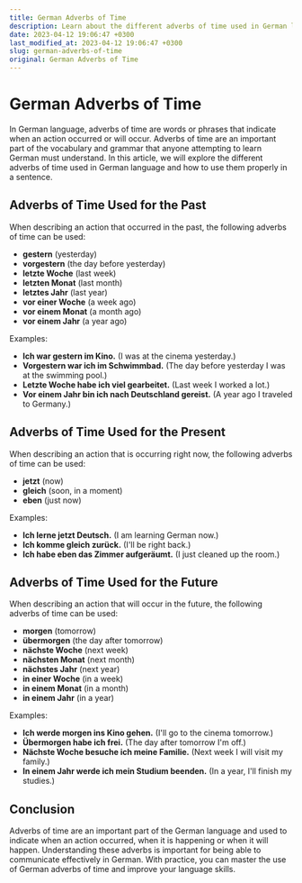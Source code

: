 ```yaml
---
title: German Adverbs of Time
description: Learn about the different adverbs of time used in German language and how to use them properly in a sentence.
date: 2023-04-12 19:06:47 +0300
last_modified_at: 2023-04-12 19:06:47 +0300
slug: german-adverbs-of-time
original: German Adverbs of Time
---
```

# German Adverbs of Time

In German language, adverbs of time are words or phrases that indicate when an action occurred or will occur. Adverbs of time are an important part of the vocabulary and grammar that anyone attempting to learn German must understand. In this article, we will explore the different adverbs of time used in German language and how to use them properly in a sentence.

## Adverbs of Time Used for the Past

When describing an action that occurred in the past, the following adverbs of time can be used:

- **gestern** (yesterday)
- **vorgestern** (the day before yesterday)
- **letzte Woche** (last week)
- **letzten Monat** (last month)
- **letztes Jahr** (last year)
- **vor einer Woche** (a week ago)
- **vor einem Monat** (a month ago)
- **vor einem Jahr** (a year ago)

Examples:

- **Ich war gestern im Kino.** (I was at the cinema yesterday.)
- **Vorgestern war ich im Schwimmbad.** (The day before yesterday I was at the swimming pool.)
- **Letzte Woche habe ich viel gearbeitet.** (Last week I worked a lot.)
- **Vor einem Jahr bin ich nach Deutschland gereist.** (A year ago I traveled to Germany.)

## Adverbs of Time Used for the Present

When describing an action that is occurring right now, the following adverbs of time can be used:

- **jetzt** (now)
- **gleich** (soon, in a moment)
- **eben** (just now)

Examples:

- **Ich lerne jetzt Deutsch.** (I am learning German now.)
- **Ich komme gleich zurück.** (I'll be right back.)
- **Ich habe eben das Zimmer aufgeräumt.** (I just cleaned up the room.)

## Adverbs of Time Used for the Future

When describing an action that will occur in the future, the following adverbs of time can be used:

- **morgen** (tomorrow)
- **übermorgen** (the day after tomorrow)
- **nächste Woche** (next week)
- **nächsten Monat** (next month)
- **nächstes Jahr** (next year)
- **in einer Woche** (in a week)
- **in einem Monat** (in a month)
- **in einem Jahr** (in a year)

Examples:

- **Ich werde morgen ins Kino gehen.** (I'll go to the cinema tomorrow.)
- **Übermorgen habe ich frei.** (The day after tomorrow I'm off.)
- **Nächste Woche besuche ich meine Familie.** (Next week I will visit my family.)
- **In einem Jahr werde ich mein Studium beenden.** (In a year, I'll finish my studies.)

## Conclusion

Adverbs of time are an important part of the German language and used to indicate when an action occurred, when it is happening or when it will happen. Understanding these adverbs is important for being able to communicate effectively in German. With practice, you can master the use of German adverbs of time and improve your language skills.